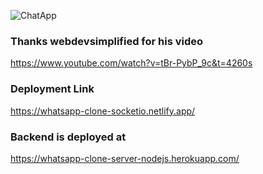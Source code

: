 ![ChatApp](https://socialify.git.ci/shelcia/ChatApp/image?description=1&font=Rokkitt&language=1&owner=1&pattern=Formal%20Invitation&stargazers=1&theme=Dark)

### Thanks webdevsimplified for his video

https://www.youtube.com/watch?v=tBr-PybP_9c&t=4260s

### Deployment Link

https://whatsapp-clone-socketio.netlify.app/

### Backend is deployed at

https://whatsapp-clone-server-nodejs.herokuapp.com/
